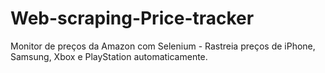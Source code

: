 # Web-scraping-Price-tracker
Monitor de preços da Amazon com Selenium - Rastreia preços de iPhone, Samsung, Xbox e PlayStation automaticamente.
